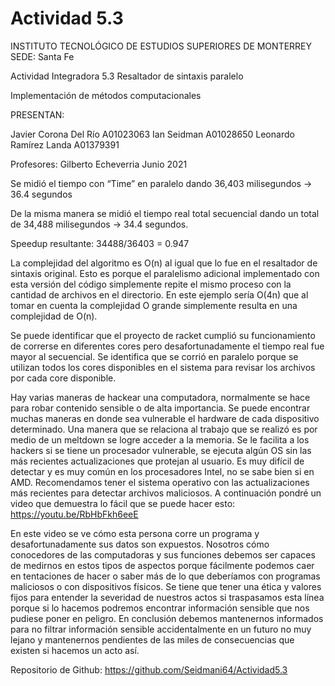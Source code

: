 # Actividad 5.3



INSTITUTO TECNOLÓGICO DE ESTUDIOS SUPERIORES DE MONTERREY
SEDE: Santa Fe 


Actividad Integradora 5.3 Resaltador de sintaxis paralelo


Implementación de métodos computacionales



PRESENTAN: 
                                              
Javier Corona Del Río                A01023063
Ian Seidman                               A01028650
Leonardo Ramírez Landa	   A01379391









Profesores:
Gilberto Echeverria
Junio 2021


Se midió el tiempo con “Time” en paralelo dando 36,403 milisegundos -> 36.4 segundos




De la misma manera se midió el tiempo real total secuencial dando un total de 34,488 milisegundos -> 34.4 segundos.

Speedup resultante: 34488/36403 = 0.947

La complejidad del algoritmo es O(n) al igual que lo fue en el resaltador de sintaxis original. Esto es porque el paralelismo adicional implementado con esta versión del código simplemente repite el mismo proceso con la cantidad de archivos en el directorio. En este ejemplo sería O(4n) que al tomar en cuenta la complejidad O grande simplemente resulta en una complejidad de O(n). 

Se puede identificar que el proyecto de racket cumplió su funcionamiento de correrse en diferentes cores pero desafortunadamente el tiempo real fue mayor al secuencial. Se identifica que se corrió en paralelo porque se utilizan todos los cores disponibles en el sistema para revisar los archivos por cada core disponible.

Hay varias maneras de hackear una computadora, normalmente se hace para robar contenido sensible o de alta importancia. Se puede encontrar muchas maneras en donde sea vulnerable el hardware de cada dispositivo determinado. Una manera que se relaciona al trabajo que se realizó es por medio de un meltdown se logre acceder a la memoria. Se le facilita a los hackers si se tiene un procesador vulnerable, se ejecuta algún OS sin las más recientes actualizaciones que protejan al usuario. Es muy difícil de detectar y es muy común en los procesadores Intel, no se sabe bien si en AMD. Recomendamos tener el sistema operativo con las actualizaciones más recientes para detectar archivos maliciosos. A continuación pondré un video que demuestra lo fácil que se puede hacer esto: https://youtu.be/RbHbFkh6eeE 

En este video se ve cómo esta persona corre un programa y desafortunadamente sus datos son expuestos. Nosotros cómo conocedores de las computadoras y sus funciones debemos ser capaces de medirnos en estos tipos de aspectos porque fácilmente podemos caer en tentaciones de hacer o saber más de lo que deberíamos con programas maliciosos o con dispositivos físicos. Se tiene que tener una ética y valores fijos para entender la severidad de nuestros actos si traspasamos esta línea porque si lo hacemos podremos encontrar información sensible que nos pudiese poner en peligro. En conclusión debemos mantenernos informados para no filtrar información sensible accidentalmente en un futuro no muy lejano y mantenernos pendientes de las miles de consecuencias que existen si hacemos un acto así. 

Repositorio de Github: https://github.com/Seidmani64/Actividad5.3 
